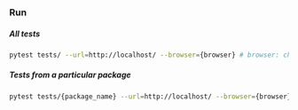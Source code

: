 ### Run 
##### All tests
```bash
pytest tests/ --url=http://localhost/ --browser={browser} # browser: chrome, ie, firefox 
```

##### Tests from a particular package
```bash
pytest tests/{package_name} --url=http://localhost/ --browser={browser} # browser: chrome, ie, firefox 
```